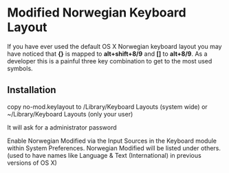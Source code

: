 # Modified Norwegian Keyboard Layout

If you have ever used the default OS X Norwegian keyboard layout you may have noticed that **{}** is mapped to **alt+shift+8/9** and **[]** to **alt+8/9**. As a developer this is a painful three key combination to get to the most used symbols.

## Installation 

copy no-mod.keylayout to /Library/Keyboard Layouts (system wide)
or ~/Library/Keyboard Layouts (only your user)

It will ask for a administrator password

Enable Norwegian Modified via the Input Sources in the Keyboard module within System Preferences. Norwegian Modified will be listed under others.
(used to have names like Language & Text (International) in previous versions of OS X)

